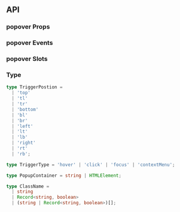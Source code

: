 ## API

### popover Props

<field-table :data="popoverProps"/>

### popover Events

<field-table :data="popoverEvents" type="emits"/>

### popover Slots

<field-table :data="popoverSlots" type="slots"/>

### Type

```typescript
type TriggerPostion =
  | 'top'
  | 'tl'
  | 'tr'
  | 'bottom'
  | 'bl'
  | 'br'
  | 'left'
  | 'lt'
  | 'lb'
  | 'right'
  | 'rt'
  | 'rb';

type TriggerType = 'hover' | 'click' | 'focus' | 'contextMenu';

type PopupContainer = string | HTMLElement;

type ClassName =
  | string
  | Record<string, boolean>
  | (string | Record<string, boolean>)[];
```

<script setup>
import { ref } from 'vue';

const popoverProps = ref([
  {
    name: 'popup-visible (v-model)',
    desc: '文字气泡是否可见',
    type: 'boolean',
    value: '-',
  },
  {
    name: 'default-popup-visible',
    desc: '文字气泡默认是否可见（非受控模式）',
    type: 'boolean',
    value: 'false',
  },
  {
    name: 'title',
    desc: '标题',
    type: 'string',
    value: '-',
  },
  {
    name: 'content',
    desc: '内容',
    type: 'string',
    value: '-',
  },
  {
    name: 'trigger',
    desc: '触发方式',
    type: "TriggerType",
    value: "'hover'",
  },
  {
    name: 'position',
    desc: '弹出位置',
    type: "TriggerPosition",
    value: "'bottom'",
  },
  {
    name: 'content-class',
    desc: '弹出框内容的类名',
    type: 'ClassName',
    value: '-',
  },
  {
    name: 'content-style',
    desc: '弹出框内容的样式',
    type: 'CSSProperties',
    value: '-',
  },
  {
    name: 'arrow-class',
    desc: '弹出框箭头的类名',
    type: 'ClassName',
    value: '-',
  },
  {
    name: 'arrow-style',
    desc: '弹出框箭头的样式',
    type: 'CSSProperties',
    value: '-',
  },
  {
    name: 'popup-container',
    desc: '弹出框的挂载容器',
    type: 'PopupContainer',
    value: '-',
  },
  {
    name: 'trigger-props',
    desc: 'trigger的属性',
    type: 'TriggerProps',
    value: '-',
  },
]);

const popoverEvents = ref([
  {
    name: 'popup-visible-change',
    desc: '文字气泡显示状态改变时触发',
    type: 'visible: boolean',
    value: '-',
  },
]);

const popoverSlots = ref([
  {
    name: 'title',
    desc: '标题',
    type: '-',
    value: '-',
  },
  {
    name: 'content',
    desc: '内容',
    type: '-',
    value: '-',
  },
]);
</script>

